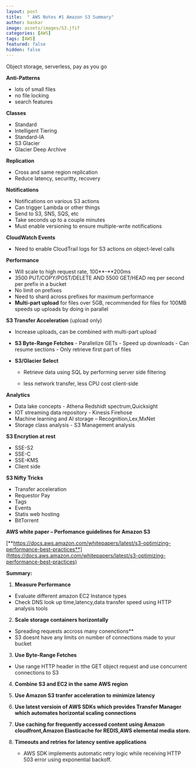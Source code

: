 ```yaml
---
layout: post
title:  " AWS Notes #1 Amazon S3 Summary"
author: baskar
image: assets/images/S3.jfif
categories: [AWS]
tags: [AWS]
featured: false
hidden: false
---
```








Object storage, serverless, pay as you go

**Anti-Patterns**

- lots of small files
- no file locking
- search features

**Classes**

- Standard
- Intelligent Tiering
- Standard-IA
- S3 Glacier
- Glacier Deep Archive

**Replication**

- Cross and same region replication
- Reduce latency, securitty, recovery

**Notifications**

- Notifications on various S3 actions
- Can trigger Lambda or other things
- Send to S3, SNS, SQS, etc
- Take seconds up to a couple minutes
- Must enable versioning to ensure multiple-write notifications

**CloudWatch Events**

- Need to enable CloudTrail logs for S3 actions on object-level calls

**Performance**

- Will scale to high request rate, 100**-**200ms
- 3500 PUT/COPY/POST/DELETE AND 5500 GET/HEAD req per second per prefix in a bucket
- No limit on prefixes
- Need to shard across prefixes for maximum performance
- **Multi-part upload** for files over 5GB, recommended for files for 100MB speeds up uploads by doing in parallel

**S3 Transfer Acceleration** (upload only)

- Increase uploads, can be combined with multi-part upload

- **S3 Byte-Range Fetches**
          -  Parallelize GETs
          -  Speed up downloads
          -  Can resume sections
          -  Only retrieve first part of files

        
- **S3/Glacier Select**

   - Retrieve data using SQL by performing server side filtering

   - less network transfer, less CPU cost client-side







**Analytics**

- Data lake concepts              - Athena Redshidt spectrum,Quicksight
- IOT streaming data repository   - Kinesis Firehose
- Machine learning and AI storage – Recognition,Lex,MxNet
- Storage class analysis          - S3 Management analysis


**S3 Encrytion at rest**

- SSE-S2
- SSE-C
- SSE-KMS
- Client side


**S3 Nifty Tricks**

- Transfer acceleration
- Requestor Pay
- Tags
- Events
- Statis web hosting
- BitTorrent




**AWS white paper – Perfomance guidelines for Amazon S3**

[**https://docs.aws.amazon.com/whitepapers/latest/s3-optimizing-performance-best-practices**](https://docs.aws.amazon.com/whitepapers/latest/s3-optimizing-performance-best-practices)

**Summary:**

1. **Measure Performance**
- Evaluate different amazon EC2 Instance types
- Check DNS look up time,latency,data transfer speed using HTTP analysis tools

2. **Scale storage containers horizontally**
- Spreading requests accross many conenctions**
- S3 doesnt have any limits on number of connections made to your bucket

3. **Use Byte-Range Fetches**
- Use range HTTP header in tthe GET object request and use concurrent connections to S3

4. **Combine S3 and EC2 in the same AWS region**

5. **Use Amazon S3 tranfer acceleration to minimize latency**

6. **Use latest versioin of AWS SDKs which provides Transfer Manager which automates horizontal scaling connections**

7. **Use caching for frequently accessed content using Amazon cloudfront,Amazon Elasticache for REDIS,AWS elemental media store.**
8. **Timeouts and retries for latency sentive applications**
   - AWS SDK implements automatic retry logic while receiving HTTP 503 error using exponential backoff.
